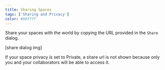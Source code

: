 ```yaml
---
title: Sharing Spaces
tags: ['Sharing and Privacy']
color: #90ffff
---
```


Share your spaces with the world by copying the URL provided in the `Share` dialog.

[share dialog img]

If your space privacy is set to Private, a share url is not shown because only you and your collaborators will be able to access it.